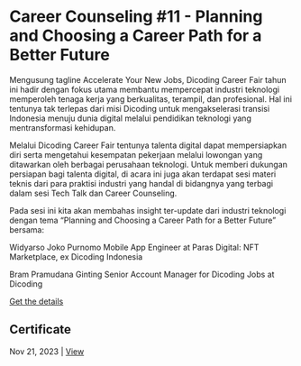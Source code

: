 # Career Counseling #11 - Planning and Choosing a Career Path for a Better Future
Mengusung tagline Accelerate Your New Jobs, Dicoding Career Fair tahun ini hadir dengan fokus utama membantu mempercepat industri teknologi memperoleh tenaga kerja yang berkualitas, terampil, dan profesional. Hal ini tentunya tak terlepas dari misi Dicoding untuk mengakselerasi transisi Indonesia menuju dunia digital melalui pendidikan teknologi yang mentransformasi kehidupan.

Melalui Dicoding Career Fair tentunya talenta digital dapat mempersiapkan diri serta mengetahui kesempatan pekerjaan melalui lowongan yang ditawarkan oleh berbagai perusahaan teknologi. Untuk memberi dukungan persiapan bagi talenta digital, di acara ini juga akan terdapat sesi materi teknis dari para praktisi industri yang handal di bidangnya yang terbagi dalam sesi Tech Talk dan Career Counseling. 

Pada sesi ini kita akan membahas insight ter-update dari industri teknologi dengan tema “Planning and Choosing a Career Path for a Better Future” bersama:

Widyarso Joko Purnomo
Mobile App Engineer at Paras Digital: NFT Marketplace, ex Dicoding Indonesia

Bram Pramudana Ginting
Senior Account Manager for Dicoding Jobs at Dicoding

[Get the details](https://www.dicoding.com/events/6708)

## Certificate
Nov 21, 2023 | [View](certificate/certificate.pdf)
